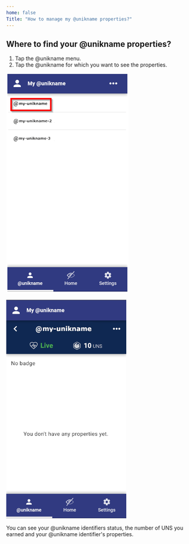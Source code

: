 ```yaml
---
home: false
Title: "How to manage my @unikname properties?"
---
```


## Where to find your @unikname properties? 

1. Tap the @unikname menu.
2. Tap the @unikname for which you want to see the properties.

<copyscreen caption="@unikname menu">![my-uniknames](./images/my-uniknames.png)</copyscreen>

<copyscreen caption="Your @unikname properties">![unikname-properties](./images/unikname-properties.png)</copyscreen>

You can see your @unikname identifiers status, the number of UNS you earned and your @unikname identifier's properties.
